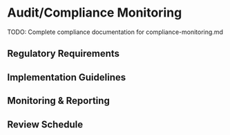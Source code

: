 # Audit/Compliance Monitoring

TODO: Complete compliance documentation for compliance-monitoring.md

## Regulatory Requirements

## Implementation Guidelines

## Monitoring & Reporting

## Review Schedule
